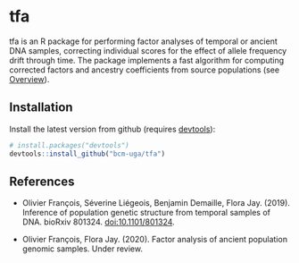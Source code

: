 # tfa
tfa is an R package for performing factor analyses of temporal or ancient DNA samples, correcting individual scores for the effect of allele frequency drift through time. The package implements a fast algorithm for computing corrected factors and ancestry coefficients from source populations (see [Overview](https://bcm-uga.github.io/tfa/articles/main-vignette.html)).

## Installation

Install the latest version from github (requires [devtools](https://github.com/hadley/devtools)):
```R
# install.packages("devtools")
devtools::install_github("bcm-uga/tfa")
```

## References

- Olivier François, Séverine Liégeois, Benjamin Demaille, Flora Jay. (2019). Inference of population genetic structure from temporal samples of DNA. bioRxiv 801324. [doi:10.1101/801324](https://doi.org/10.1101/801324).

- Olivier François, Flora Jay. (2020). Factor analysis of ancient population genomic samples. Under review.
